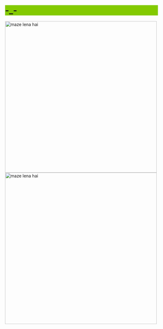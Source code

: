 <!DOCTYPE html>
<body>
<html>
<h1 style="background-color:rgb(131, 202, 0);">-_-</h1>
<img src="https://64.media.tumblr.com/b68d4414e3d83bff3b5e6903d8baff70/4b8a465768460330-6c/s640x960/12b0d105ecbedd83d7051d9cbd056e36fe027342.gif" alt="maze lena hai" width="500" height="500">
<img src="https://c.tenor.com/MGv-3XIyTGIAAAAC/carryminati-ajey-nagar.gif" alt="maze lena hai" width="500" height="500">
